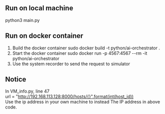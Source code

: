 ## Run on local machine  
python3 main.py

## Run on docker container  
1. Build the docker container
   sudo docker build -t python/ai-orchestrator .
2. Start the docker container
   sudo docker run -p 4567:4567 --rm -it python/ai-orchestrator
3. Use the system recorder to send the request to simulator

## Notice
In VM_info.py, line 47  
url = "http://192.168.113.128:8000/hosts/{}".format(int(host_id))  
Use the ip address in your own machine to instead The IP address in above code.
